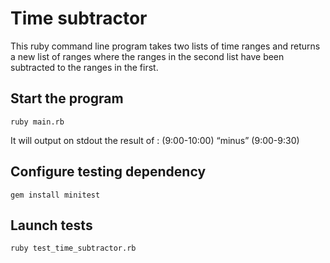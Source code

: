 # Time subtractor

This ruby command line program takes two lists of time ranges and returns a new list of ranges where the ranges in the second list have been subtracted to the ranges in the first.

## Start the program
```
ruby main.rb
```
It will output on stdout the result of :
(9:00-10:00) “minus” (9:00-9:30)

## Configure testing dependency
```
gem install minitest
```

## Launch tests
```
ruby test_time_subtractor.rb
```
